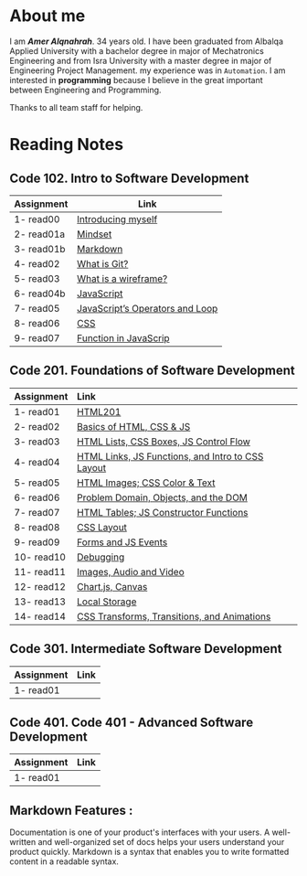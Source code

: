 # About me

I am **_Amer Alqnahrah_**. 34 years old.
I have been graduated from Albalqa Applied University with a bachelor degree in major of Mechatronics Engineering and from Isra University with a master degree in major of Engineering Project Management. my experience was in `Automation`.
I am interested in __programming__ because I believe in the great important between Engineering and Programming.

Thanks to all team staff for helping. 

# Reading Notes

## Code 102.  Intro to Software Development

Assignment  | Link                                                                                 
------------| ------------------------------------------------------------------------------------ 
 1- read00   | [Introducing myself](https://amer-1987.github.io/Introducing-my-self/)               
 2- read01a  | [Mindset](https://amer-1987.github.io/reading-notes-/code102/read01a)                        
 3- read01b  | [Markdown ](https://amer-1987.github.io/reading-notes-/code102/read01b)                     
4- read02   | [What is Git?](https://amer-1987.github.io/reading-notes-/code102/read02)                    
5- read03   | [What is a wireframe?](https://amer-1987.github.io/reading-notes-/code102/read03)            
6- read04b  | [JavaScript](https://amer-1987.github.io/reading-notes-/code102/read04b)                     
7- read05   | [JavaScript’s Operators and Loop](https://amer-1987.github.io/reading-notes-/code102/read05) 
8- read06   | [CSS](https://amer-1987.github.io/reading-notes-/code102/read06)                             
9- read07   | [Function in JavaScrip](https://amer-1987.github.io/reading-notes-/code102/read07)           


## Code 201. Foundations of Software Development
Assignment  | Link                                                                                 | 
------------|:------------------------------------------------------------------------------------ |
1- read01   | [HTML201](https://amer-1987.github.io/reading-notes-/code201/read01)         |
2- read02   | [ Basics of HTML, CSS & JS](https://amer-1987.github.io/reading-notes-/code201/read02)|
3- read03   | [HTML Lists, CSS Boxes, JS Control Flow](https://amer-1987.github.io/reading-notes-/code201/read03) |
4- read04   | [HTML Links, JS Functions, and Intro to CSS Layout](https://amer-1987.github.io/reading-notes-/code201/read04) |
5- read05   | [HTML Images; CSS Color & Text](https://amer-1987.github.io/reading-notes-/code201/read05)  |
6- read06   | [Problem Domain, Objects, and the DOM](https://amer-1987.github.io/reading-notes-/code201/read06) |
7- read07   | [HTML Tables; JS Constructor Functions](https://amer-1987.github.io/reading-notes-/code201/read07)|
8- read08   | [CSS Layout](https://amer-1987.github.io/reading-notes-/code201/read08)   |
9- read09   | [Forms and JS Events ](https://amer-1987.github.io/reading-notes-/code201/read09)  |
10- read10  | [Debugging](https://amer-1987.github.io/reading-notes-/code201/read10)  |
11- read11  | [Images, Audio and Video ](https://amer-1987.github.io/reading-notes-/code201/read11)  |
12- read12  | [Chart.js, Canvas](https://amer-1987.github.io/reading-notes-/code201/read12)  |
13- read13  | [Local Storage](https://amer-1987.github.io/reading-notes-/code201/read13)  |
14- read14  | [CSS Transforms, Transitions, and Animations](https://amer-1987.github.io/reading-notes-/code201/read14a)  |  


## Code 301. Intermediate Software Development
Assignment  | Link                                                                                 
------------|:------------------------------------------------------------------------------------ 
1- read01   | []()         



## Code 401. Code 401 - Advanced Software Development
Assignment  | Link                                                                                 
------------|:------------------------------------------------------------------------------------ 
1- read01   | []()         


## Markdown Features :
Documentation is one of your product's interfaces with your users. A well-written and well-organized set of docs helps your users understand your product quickly.
Markdown is a syntax that enables you to write formatted content in a readable syntax.


  
